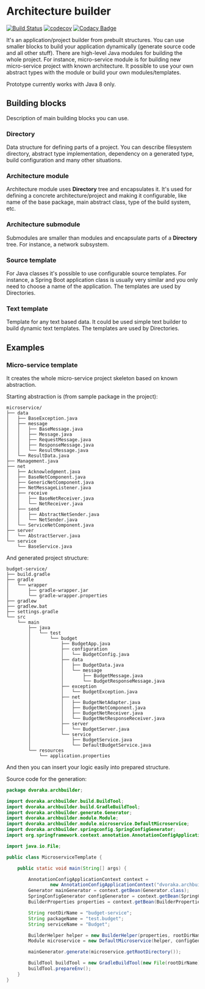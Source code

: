 # Architecture builder

[![Build Status](https://travis-ci.org/dvoraka/architecture-builder.svg?branch=master)](https://travis-ci.org/dvoraka/architecture-builder)
[![codecov](https://codecov.io/gh/dvoraka/architecture-builder/branch/master/graph/badge.svg)](https://codecov.io/gh/dvoraka/architecture-builder)
[![Codacy Badge](https://api.codacy.com/project/badge/Grade/87c3fd4174c74af7b7a35f717d6c9afe)](https://www.codacy.com/app/dvoraka/architecture-builder?utm_source=github.com&amp;utm_medium=referral&amp;utm_content=dvoraka/architecture-builder&amp;utm_campaign=Badge_Grade)

It's an application/project builder from prebuilt structures. You can use smaller blocks to build your application
dynamically (generate source code and all other stuff). There are high-level Java modules for building the whole
project. For instance, micro-service module is for building new micro-service project with known architecture.
It possible to use your own abstract types with the module or build your own modules/templates.

Prototype currently works with Java 8 only.

## Building blocks

Description of main building blocks you can use.

### Directory

Data structure for defining parts of a project. You can describe filesystem directory, abstract type implementation,
dependency on a generated type, build configuration and many other situations.

### Architecture module

Architecture module uses **Directory** tree and encapsulates it. It's used for defining a concrete
architecture/project and making it configurable, like name of the base package, main abstract class,
type of the build system, etc.

### Architecture submodule

Submodules are smaller than modules and encapsulate parts of a **Directory** tree. For instance, a network subsystem.

### Source template

For Java classes it's possible to use configurable source templates. For instance, a Spring Boot application class
is usually very similar and you only need to choose a name of the application. The templates are used by Directories.

### Text template

Template for any text based data. It could be used simple text builder to build dynamic text templates.
The templates are used by Directories.

## Examples

### Micro-service template

It creates the whole micro-service project skeleton based on known abstraction.

Starting abstraction is (from sample package in the project):
```text
microservice/
├── data
│   ├── BaseException.java
│   ├── message
│   │   ├── BaseMessage.java
│   │   ├── Message.java
│   │   ├── RequestMessage.java
│   │   ├── ResponseMessage.java
│   │   └── ResultMessage.java
│   └── ResultData.java
├── Management.java
├── net
│   ├── Acknowledgment.java
│   ├── BaseNetComponent.java
│   ├── GenericNetComponent.java
│   ├── NetMessageListener.java
│   ├── receive
│   │   ├── BaseNetReceiver.java
│   │   └── NetReceiver.java
│   ├── send
│   │   ├── AbstractNetSender.java
│   │   └── NetSender.java
│   └── ServiceNetComponent.java
├── server
│   └── AbstractServer.java
└── service
    └── BaseService.java
```

And generated project structure:

```text
budget-service/
├── build.gradle
├── gradle
│   └── wrapper
│       ├── gradle-wrapper.jar
│       └── gradle-wrapper.properties
├── gradlew
├── gradlew.bat
├── settings.gradle
└── src
    └── main
        ├── java
        │   └── test
        │       └── budget
        │           ├── BudgetApp.java
        │           ├── configuration
        │           │   └── BudgetConfig.java
        │           ├── data
        │           │   ├── BudgetData.java
        │           │   └── message
        │           │       ├── BudgetMessage.java
        │           │       └── BudgetResponseMessage.java
        │           ├── exception
        │           │   └── BudgetException.java
        │           ├── net
        │           │   ├── BudgetNetAdapter.java
        │           │   ├── BudgetNetComponent.java
        │           │   ├── BudgetNetReceiver.java
        │           │   └── BudgetNetResponseReceiver.java
        │           ├── server
        │           │   └── BudgetServer.java
        │           └── service
        │               ├── BudgetService.java
        │               └── DefaultBudgetService.java
        └── resources
            └── application.properties
```

And then you can insert your logic easily into prepared structure.

Source code for the generation:
```java
package dvoraka.archbuilder;

import dvoraka.archbuilder.build.BuildTool;
import dvoraka.archbuilder.build.GradleBuildTool;
import dvoraka.archbuilder.generate.Generator;
import dvoraka.archbuilder.module.Module;
import dvoraka.archbuilder.module.microservice.DefaultMicroservice;
import dvoraka.archbuilder.springconfig.SpringConfigGenerator;
import org.springframework.context.annotation.AnnotationConfigApplicationContext;

import java.io.File;

public class MicroserviceTemplate {

    public static void main(String[] args) {

        AnnotationConfigApplicationContext context =
                new AnnotationConfigApplicationContext("dvoraka.archbuilder");
        Generator mainGenerator = context.getBean(Generator.class);
        SpringConfigGenerator configGenerator = context.getBean(SpringConfigGenerator.class);
        BuilderProperties properties = context.getBean(BuilderProperties.class);

        String rootDirName = "budget-service";
        String packageName = "test.budget";
        String serviceName = "Budget";

        BuilderHelper helper = new BuilderHelper(properties, rootDirName, packageName, serviceName);
        Module microservice = new DefaultMicroservice(helper, configGenerator);

        mainGenerator.generate(microservice.getRootDirectory());

        BuildTool buildTool = new GradleBuildTool(new File(rootDirName));
        buildTool.prepareEnv();
    }
}
```
